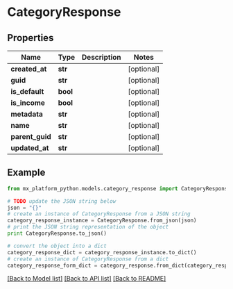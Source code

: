 # CategoryResponse


## Properties
Name | Type | Description | Notes
------------ | ------------- | ------------- | -------------
**created_at** | **str** |  | [optional] 
**guid** | **str** |  | [optional] 
**is_default** | **bool** |  | [optional] 
**is_income** | **bool** |  | [optional] 
**metadata** | **str** |  | [optional] 
**name** | **str** |  | [optional] 
**parent_guid** | **str** |  | [optional] 
**updated_at** | **str** |  | [optional] 

## Example

```python
from mx_platform_python.models.category_response import CategoryResponse

# TODO update the JSON string below
json = "{}"
# create an instance of CategoryResponse from a JSON string
category_response_instance = CategoryResponse.from_json(json)
# print the JSON string representation of the object
print CategoryResponse.to_json()

# convert the object into a dict
category_response_dict = category_response_instance.to_dict()
# create an instance of CategoryResponse from a dict
category_response_form_dict = category_response.from_dict(category_response_dict)
```
[[Back to Model list]](../README.md#documentation-for-models) [[Back to API list]](../README.md#documentation-for-api-endpoints) [[Back to README]](../README.md)


